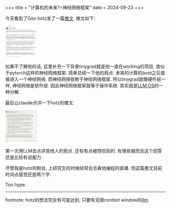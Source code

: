 +++
title = "计算机的未来?=神经网络框架"
date = 2024-09-23
+++

今天看到了Geo hotz发了一篇[推文](https://x.com/realGeorgeHotz/status/1838062958410342437). 推文如下:

<img src="https://raw.githubusercontent.com/EvanLyu732/evanlyu732.github.io/main/static/images/hotz-twitter.png" height="100" width="100"/>

如果不了解他的话, 这里补充一下背景tinygrad就是他一直在working的项目, 类似于pytorch这样的神经网络框架. 简单总结一下他的观点: 未来的计算机boot之后直接进入一个神经网络. 而神经网络依赖于神经网络框架. 所以tinygrad就像硬件层一样, 神经网络是软件层. 因此神经网络框架就等于操作系统. 其实就是[LLM OS](https://evanlyu732.github.io/blog8/)的一种分解.

最后让claude点评一下hotz的推文.

<img src="https://raw.githubusercontent.com/EvanLyu732/evanlyu732.github.io/main/static/images/hotz-claud.png" height="100" width="100"/>

第一次用LLM去点评其他人的观点. 还有有点被惊叹到的. 有理有据而且这个回答还是比较有说服力.

尽管我是hotz的粉丝, 上研究生的时候经常会去看他编程的直播. 但这篇推文目前时间点感觉还是两个字.

Too hype.

-------------

footnote: hotz的想法完全有可能达到, 只要有无限context window的[llm](https://evanlyu732.github.io/blog12/).